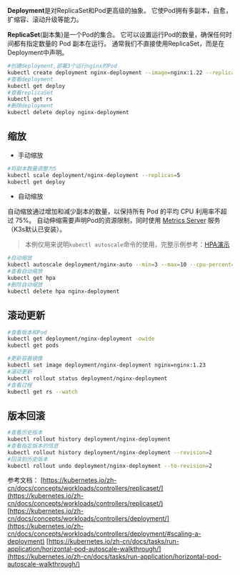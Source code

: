 **Deployment**是对ReplicaSet和Pod更高级的抽象。
它使Pod拥有多副本，自愈，扩缩容、滚动升级等能力。

**ReplicaSet**(副本集)是一个Pod的集合。
它可以设置运行Pod的数量，确保任何时间都有指定数量的 Pod 副本在运行。
通常我们不直接使用ReplicaSet，而是在Deployment中声明。

```bash
#创建deployment,部署3个运行nginx的Pod
kubectl create deployment nginx-deployment --image=nginx:1.22 --replicas=3
#查看deployment
kubectl get deploy
#查看replicaSet
kubectl get rs 
#删除deployment
kubectl delete deploy nginx-deployment
```

## 缩放

- 手动缩放

```bash
#将副本数量调整为5
kubectl scale deployment/nginx-deployment --replicas=5
kubectl get deploy
```

- 自动缩放

自动缩放通过增加和减少副本的数量，以保持所有 Pod 的平均 CPU 利用率不超过 75%。
自动伸缩需要声明Pod的资源限制，同时使用 [Metrics Server](https://github.com/kubernetes-sigs/metrics-server#readme) 服务（K3s默认已安装）。

> 本例仅用来说明`kubectl autoscale`命令的使用，完整示例参考：[HPA演示](https://kubernetes.io/zh-cn/docs/tasks/run-application/horizontal-pod-autoscale-walkthrough/)

```bash
#自动缩放
kubectl autoscale deployment/nginx-auto --min=3 --max=10 --cpu-percent=75 
#查看自动缩放
kubectl get hpa
#删除自动缩放
kubectl delete hpa nginx-deployment
```

## 滚动更新

```bash
#查看版本和Pod
kubectl get deployment/nginx-deployment -owide
kubectl get pods

#更新容器镜像
kubectl set image deployment/nginx-deployment nginx=nginx:1.23
#滚动更新
kubectl rollout status deployment/nginx-deployment
#查看过程
kubectl get rs --watch
```
## 版本回滚

```bash
#查看历史版本
kubectl rollout history deployment/nginx-deployment
#查看指定版本的信息
kubectl rollout history deployment/nginx-deployment --revision=2
#回滚到历史版本
kubectl rollout undo deployment/nginx-deployment --to-revision=2
```

参考文档：
[https://kubernetes.io/zh-cn/docs/concepts/workloads/controllers/replicaset/](https://kubernetes.io/zh-cn/docs/concepts/workloads/controllers/replicaset/)
[https://kubernetes.io/zh-cn/docs/concepts/workloads/controllers/deployment/](https://kubernetes.io/zh-cn/docs/concepts/workloads/controllers/deployment/#scaling-a-deployment)
[https://kubernetes.io/zh-cn/docs/tasks/run-application/horizontal-pod-autoscale-walkthrough/](https://kubernetes.io/zh-cn/docs/tasks/run-application/horizontal-pod-autoscale-walkthrough/)

